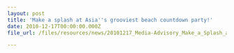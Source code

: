 ```yaml
---
layout: post
title: 'Make a splash at Asia''s grooviest beach countdown party!'
date: 2010-12-17T00:00:00.000Z
file_url: /files/resources/news/20101217_Media-Advisory_Make_a_Splash_at_Asia_Grooviest_Beach_Countdown_Party.pdf

---
```


